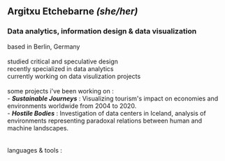 ## Argitxu Etchebarne *(she/her)*
### Data analytics, information design & data visualization
based in Berlin, Germany
<br/>
<br/>studied critical and speculative design
<br/>recently specialized in data analytics
<br/>currently working on data visulization projects
<br/>
<br/>some projects i've been working on :
<br/> - ***Sustainable Journeys*** : Visualizing tourism's impact on economies and environments worldwide from 2004 to 2020.
<br/> - ***Hostile Bodies*** : Investigation of data centers in Iceland, analysis of environments representing paradoxal relations between human and machine landscapes. 
<br/>
<br/>
<br/>languages & tools : 
